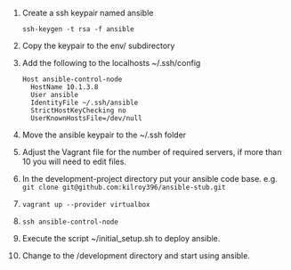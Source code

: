 1. Create a ssh keypair named ansible

    ```
    ssh-keygen -t rsa -f ansible
    ```
  
2. Copy the keypair to the env/ subdirectory

3. Add the following to the localhosts ~/.ssh/config

    ```
    Host ansible-control-node
      HostName 10.1.3.8
      User ansible
      IdentityFile ~/.ssh/ansible
      StrictHostKeyChecking no
      UserKnownHostsFile=/dev/null
    ```
  
4. Move the ansible keypair to the ~/.ssh folder

5. Adjust the Vagrant file for the number of required servers, if more than 10 you will need to edit files.

6. In the development-project directory put your ansible code base.  e.g. `git clone git@github.com:kilroy396/ansible-stub.git`

7. `vagrant up --provider virtualbox`

8. `ssh ansible-control-node`

9. Execute the script ~/initial_setup.sh to deploy ansible.

10. Change to the /development directory and start using ansible.